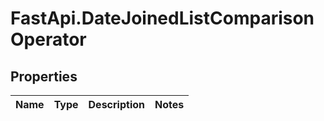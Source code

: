 # FastApi.DateJoinedListComparisonOperator

## Properties
Name | Type | Description | Notes
------------ | ------------- | ------------- | -------------

